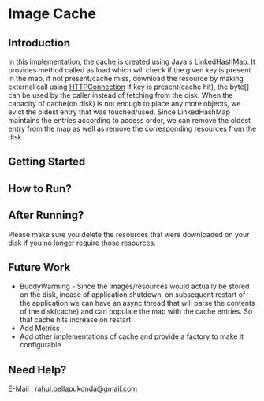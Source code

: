 # Image Cache

## Introduction
In this implementation, the cache is created using Java's 
[LinkedHashMap](https://docs.oracle.com/javase/8/docs/api/java/util/LinkedHashMap.html).
It provides method called as load which will check if the given key is present in the map, 
if not present/cache miss, download the resource by making external call using 
[HTTPConnection](https://docs.oracle.com/javase/8/docs/api/java/net/HttpURLConnection.html)
If key is present(cache hit), the byte[] can be used by the caller instead of fetching from the disk.
When the capacity of cache(on disk) is not enough to place any more objects, we evict the 
oldest entry that was touched/used. Since LinkedHashMap maintains the entries according
to access order, we can remove the oldest entry from the map as well as remove the
corresponding resources from the disk.

## Getting Started


## How to Run?


## After Running?
Please make sure you delete the resources that were downloaded on your 
disk if you no longer require those resources. 

## Future Work
* BuddyWarming - Since the images/resources would actually be stored on the disk,
 incase of application shutdown, on subsequent restart of the application 
 we can have an async thread that will parse the contents of the disk(cache) 
 and can populate the map with the cache entries. So that cache hits increase on restart.
 * Add Metrics
* Add other implementations of cache and provide a factory to make it configurable
## Need Help?
E-Mail : rahul.bellapukonda@gmail.com